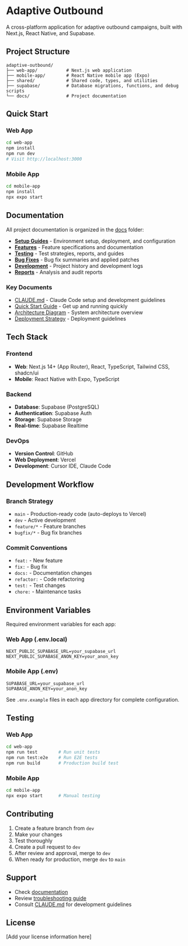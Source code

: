 # Adaptive Outbound

A cross-platform application for adaptive outbound campaigns, built with Next.js, React Native, and Supabase.

## Project Structure

```
adaptive-outbound/
├── web-app/           # Next.js web application
├── mobile-app/        # React Native mobile app (Expo)
├── shared/            # Shared code, types, and utilities
├── supabase/          # Database migrations, functions, and debug scripts
└── docs/              # Project documentation
```

## Quick Start

### Web App
```bash
cd web-app
npm install
npm run dev
# Visit http://localhost:3000
```

### Mobile App
```bash
cd mobile-app
npm install
npx expo start
```

## Documentation

All project documentation is organized in the [docs](./docs) folder:

- **[Setup Guides](./docs/setup/)** - Environment setup, deployment, and configuration
- **[Features](./docs/features/)** - Feature specifications and documentation
- **[Testing](./docs/testing/)** - Test strategies, reports, and guides
- **[Bug Fixes](./docs/bug-fixes/)** - Bug fix summaries and applied patches
- **[Development](./docs/development/)** - Project history and development logs
- **[Reports](./docs/reports/)** - Analysis and audit reports

### Key Documents

- [CLAUDE.md](./CLAUDE.md) - Claude Code setup and development guidelines
- [Quick Start Guide](./docs/QUICK_START.md) - Get up and running quickly
- [Architecture Diagram](./docs/ARCHITECTURE_DIAGRAM.md) - System architecture overview
- [Deployment Strategy](./docs/DEPLOYMENT_STRATEGY.md) - Deployment guidelines

## Tech Stack

### Frontend
- **Web**: Next.js 14+ (App Router), React, TypeScript, Tailwind CSS, shadcn/ui
- **Mobile**: React Native with Expo, TypeScript

### Backend
- **Database**: Supabase (PostgreSQL)
- **Authentication**: Supabase Auth
- **Storage**: Supabase Storage
- **Real-time**: Supabase Realtime

### DevOps
- **Version Control**: GitHub
- **Web Deployment**: Vercel
- **Development**: Cursor IDE, Claude Code

## Development Workflow

### Branch Strategy
- `main` - Production-ready code (auto-deploys to Vercel)
- `dev` - Active development
- `feature/*` - Feature branches
- `bugfix/*` - Bug fix branches

### Commit Conventions
- `feat:` - New feature
- `fix:` - Bug fix
- `docs:` - Documentation changes
- `refactor:` - Code refactoring
- `test:` - Test changes
- `chore:` - Maintenance tasks

## Environment Variables

Required environment variables for each app:

### Web App (.env.local)
```
NEXT_PUBLIC_SUPABASE_URL=your_supabase_url
NEXT_PUBLIC_SUPABASE_ANON_KEY=your_anon_key
```

### Mobile App (.env)
```
SUPABASE_URL=your_supabase_url
SUPABASE_ANON_KEY=your_anon_key
```

See `.env.example` files in each app directory for complete configuration.

## Testing

### Web App
```bash
cd web-app
npm run test        # Run unit tests
npm run test:e2e    # Run E2E tests
npm run build       # Production build test
```

### Mobile App
```bash
cd mobile-app
npx expo start      # Manual testing
```

## Contributing

1. Create a feature branch from `dev`
2. Make your changes
3. Test thoroughly
4. Create a pull request to `dev`
5. After review and approval, merge to `dev`
6. When ready for production, merge `dev` to `main`

## Support

- Check [documentation](./docs/)
- Review [troubleshooting guide](./docs/DEPLOYMENT_STRATEGY.md#troubleshooting)
- Consult [CLAUDE.md](./CLAUDE.md) for development guidelines

## License

[Add your license information here]
